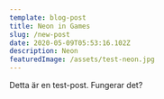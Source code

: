 ```yaml
---
template: blog-post
title: Neon in Games
slug: /new-post
date: 2020-05-09T05:53:16.102Z
description: Neon
featuredImage: /assets/test-neon.jpg
---
```

Detta är en test-post. Fungerar det?